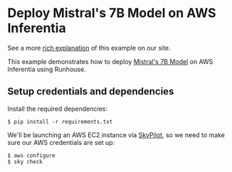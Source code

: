 # Deploy Mistral's 7B Model on AWS Inferentia

See a more [rich explanation](https://www.run.house/examples/mistral-tgi-inference-on-aws-inferentia)
of this example on our site.

This example demonstrates how to deploy [Mistral's 7B Model](https://huggingface.co/mistralai/Mistral-7B-Instruct-v0.1)
on AWS Inferentia using Runhouse.

## Setup credentials and dependencies
Install the required dependencies:
```shell
$ pip install -r requirements.txt
```

We'll be launching an AWS EC2 instance via [SkyPilot](https://github.com/skypilot-org/skypilot), so we need to make
sure our AWS credentials are set up:
```shell
$ aws configure
$ sky check
```
